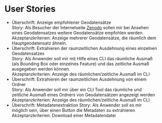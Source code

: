 # User Stories

- Überschrift: Anzeige empfohlener Geodatensätze  
  Story: Als Besucher der Internetseite [Zenodo](https://www.zenodo.org/) sollen mir bei Ansehen eines Geodatensatzes weitere Geodatensätze empfohlen werden.  
  Akzeptanzkriterien: Anzeige mehrerer Geodatensätze, die räumlich dem Hauptgeodatensatz ähneln.  
- Überschrift: Extrahieren der raumzeitlichen Ausdehnung eines einzelnen Geodatensatzes  
  Story: Als Anwender soll mir mit Hilfe eines CLI das räumliche Ausmaß (als Bounding Box oder einzelnes Feature) und das zeitliche Ausmaß ausgegeben werden können.  
  Akzeptanzkriterien: Anzeige des räumlichen/zeitliche Ausmaß im CLI   
- Überschrift: Extrahieren der raumzeitlichen Ausdehnung von einem Ordner   
  Story: Als Anwender soll mir über ein CLI Tool das räumliche und zeitliche Ausmaß eines Ordners von Geodatensätzen angezeigt werden  
  Akzeptanzkriterien: Anzeige des räumlichen/zeitliche Ausmaß im CLI   
- Überschrift: Metadatenextraktion
  Story: Als Anwender soll es mir möglich sein, über einen Button die Metadaten zu extrahieren  
  Akzeptanzkriterien: Download einer Metadatendatei

